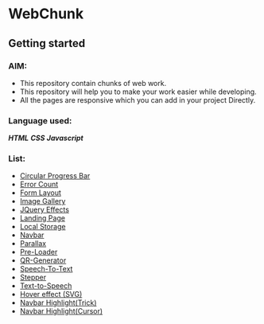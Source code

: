 # WebChunk 

## Getting started

### AIM:
- This repository contain chunks of web work.
- This repository will help you to make your work easier while developing.
- All the pages are responsive which you can add in your project Directly.

### Language used:
***HTML***
***CSS***
***Javascript***

### List:
- <a href="Circular Progress Bar">Circular Progress Bar</a>
- <a href="Error Count">Error Count</a>
- <a href="Form">Form Layout</a>
- <a href="IMAGE GALLERY">Image Gallery</a>
- <a href="Jquery Effects">JQuery Effects</a>
- <a href="Landing Page">Landing Page</a>
- <a href="Local Storage">Local Storage</a>
- <a href="Navbar">Navbar</a>
- <a href="Parallax">Parallax</a>
- <a href="Pre-Loader">Pre-Loader</a>
- <a href="QR-Generator">QR-Generator</a>
- <a href="Speech-To-Text">Speech-To-Text</a>
- <a href="Stepper">Stepper</a>
- <a href="Text-to-Speech">Text-to-Speech</a>
- <a href="Hover effect (SVG)">Hover effect (SVG)</a>
- <a href="Navbar Highlight(Trick)">Navbar Highlight(Trick)</a>
- <a href="Navbar Highlight(Cursor)">Navbar Highlight(Cursor)</a>



